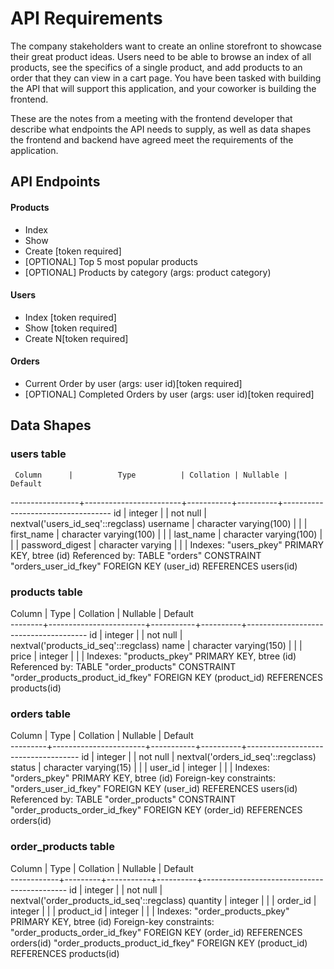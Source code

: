 # API Requirements
The company stakeholders want to create an online storefront to showcase their great product ideas. Users need to be able to browse an index of all products, see the specifics of a single product, and add products to an order that they can view in a cart page. You have been tasked with building the API that will support this application, and your coworker is building the frontend.

These are the notes from a meeting with the frontend developer that describe what endpoints the API needs to supply, as well as data shapes the frontend and backend have agreed meet the requirements of the application. 

## API Endpoints
#### Products
- Index 
- Show
- Create [token required]
- [OPTIONAL] Top 5 most popular products 
- [OPTIONAL] Products by category (args: product category)

#### Users
- Index [token required]
- Show [token required]
- Create N[token required]

#### Orders
- Current Order by user (args: user id)[token required]
- [OPTIONAL] Completed Orders by user (args: user id)[token required]

## Data Shapes


### users table ###
     Column      |          Type          | Collation | Nullable |              Default              
-----------------+------------------------+-----------+----------+-----------------------------------
 id              | integer                |           | not null | nextval('users_id_seq'::regclass)
 username        | character varying(100) |           |          | 
 first_name      | character varying(100) |           |          | 
 last_name       | character varying(100) |           |          | 
 password_digest | character varying      |           |          | 
Indexes:
    "users_pkey" PRIMARY KEY, btree (id)
Referenced by:
    TABLE "orders" CONSTRAINT "orders_user_id_fkey" FOREIGN KEY (user_id) REFERENCES users(id)

### products table ###
 Column |          Type          | Collation | Nullable |               Default                
--------+------------------------+-----------+----------+--------------------------------------
 id     | integer                |           | not null | nextval('products_id_seq'::regclass)
 name   | character varying(150) |           |          | 
 price  | integer                |           |          | 
Indexes:
    "products_pkey" PRIMARY KEY, btree (id)
Referenced by:
    TABLE "order_products" CONSTRAINT "order_products_product_id_fkey" FOREIGN KEY (product_id) REFERENCES products(id)
### orders table ###
 Column  |         Type          | Collation | Nullable |              Default               
---------+-----------------------+-----------+----------+------------------------------------
 id      | integer               |           | not null | nextval('orders_id_seq'::regclass)
 status  | character varying(15) |           |          | 
 user_id | integer               |           |          | 
Indexes:
    "orders_pkey" PRIMARY KEY, btree (id)
Foreign-key constraints:
    "orders_user_id_fkey" FOREIGN KEY (user_id) REFERENCES users(id)
Referenced by:
    TABLE "order_products" CONSTRAINT "order_products_order_id_fkey" FOREIGN KEY (order_id) REFERENCES orders(id)


### order_products table ###
   Column   |  Type   | Collation | Nullable |                  Default                   
------------+---------+-----------+----------+--------------------------------------------
 id         | integer |           | not null | nextval('order_products_id_seq'::regclass)
 quantity   | integer |           |          | 
 order_id   | integer |           |          | 
 product_id | integer |           |          | 
Indexes:
    "order_products_pkey" PRIMARY KEY, btree (id)
Foreign-key constraints:
    "order_products_order_id_fkey" FOREIGN KEY (order_id) REFERENCES orders(id)
    "order_products_product_id_fkey" FOREIGN KEY (product_id) REFERENCES products(id)


